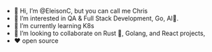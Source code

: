 - 👋 Hi, I’m @EleisonC, but you can call me Chris
- 👀 I’m interested in QA & Full Stack Development, Go, AI🤯.
- 🌱 I’m currently learning K8s
- 💞️ I’m looking to collaborate on Rust 🦀, Golang, and React projects,
- ❤️ open source
<!---
EleisonC/EleisonC is a ✨ special ✨ repository because its `README.md` (this file) appears on your GitHub profile.
You can click the Preview link to take a look at your changes.
--->
